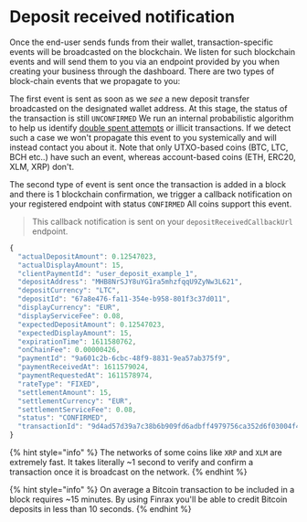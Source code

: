 # Deposit received notification

Once the end-user sends funds from their wallet, transaction-specific events will be broadcasted on the blockchain. We listen for such blockchain events and will send them to you via an endpoint provided by you when creating your business through the dashboard. There are two types of block-chain events that we propagate to you:  
  
The first event is sent as soon as we _see_ a new deposit transfer broadcasted on the designated wallet address. At this stage, the status of the transaction is still `UNCONFIRMED` We run an internal probabilistic algorithm to help us identify [double spent attempts](https://coinsutra.com/bitcoin-double-spending/) or illicit transactions. If we detect such a case we won't propagate this event to you systemically and will instead contact you about it. Note that only UTXO-based coins \(BTC, LTC, BCH etc..\) have such an event, whereas account-based coins \(ETH, ERC20, XLM, XRP\) don't.

The second type of event is sent once the transaction is added in a block and there is 1 blockchain confirmation, we trigger a callback notification on your registered endpoint with status `CONFIRMED` All coins support this event. 

> This callback notification is sent on your `depositReceivedCallbackUrl` endpoint.

```javascript
{
  "actualDepositAmount": 0.12547023,
  "actualDisplayAmount": 15,
  "clientPaymentId": "user_deposit_example_1",
  "depositAddress": "MHB8NrSJY8uYG1ra5mhzfqqU9ZyNw3L621",
  "depositCurrency": "LTC",
  "depositId": "67a8e476-fa11-354e-b958-801f3c37d011",
  "displayCurrency": "EUR",
  "displayServiceFee": 0.08,
  "expectedDepositAmount": 0.12547023,
  "expectedDisplayAmount": 15,
  "expirationTime": 1611580762,
  "onChainFee": 0.00000426,
  "paymentId": "9a601c2b-6cbc-48f9-8831-9ea57ab375f9",
  "paymentReceivedAt": 1611579024,
  "paymentRequestedAt": 1611578974,
  "rateType": "FIXED",
  "settlementAmount": 15,
  "settlementCurrency": "EUR",
  "settlementServiceFee": 0.08,
  "status": "CONFIRMED",
  "transactionId": "9d4ad57d39a7c38b6b909fd6adbff4979756ca352d6f03004f4cedd97641ded5"
}
```

{% hint style="info" %}
The networks of some coins like `XRP` and `XLM` are extremely fast. It takes literally ~1 second to verify and confirm a transaction once it is broadcast on the network. 
{% endhint %}

{% hint style="info" %}
On average a Bitcoin transaction to be included in a block requires ~15 minutes. By using Finrax you'll be able to credit Bitcoin deposits in less than 10 seconds.
{% endhint %}



